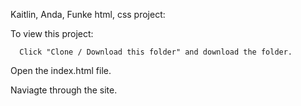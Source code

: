 Kaitlin, Anda, Funke html, css project:


  To view this project:
  
      Click "Clone / Download this folder" and download the folder.
      
   Open the index.html file.
   
   Naviagte through the site.
